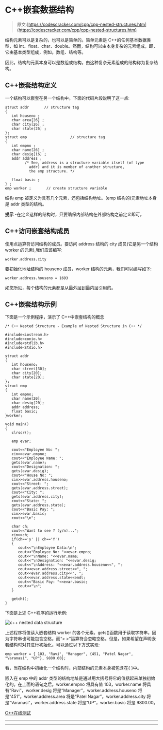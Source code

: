 # C++嵌套数据结构

> 原文:[https://codescracker.com/cpp/cpp-nested-structures.htm](https://codescracker.com/cpp/cpp-nested-structures.htm)

结构元素可以是复杂的，也可以是简单的。简单元素是 C++的任何基本数据类型，如 int、float、char、double。然而，结构可以由本身复杂的元素组成，即，它由基本类型组成，例如，数组、结构等。

因此，结构的元素本身可以是数组或结构。由这种复杂元素组成的结构称为复杂结构。

## C++嵌套结构定义

一个结构可以嵌套在另一个结构中。下面的代码片段说明了这一点:

```
struct addr       // structure tag
{
   int houseno ;
   char area[26] ;
   char city[26] ;
   char state[26] ;
};
struct emp                    // structure tag
{
   int empno ;
   char name[26] ;
   char desig[16] ;
   addr address ;
         /* See, address is a structure variable itself (of type
           addr) and it is member of another structure,
           the emp structure. */

   float basic ;
} ;
emp worker ;       // create structure variable
```

结构 emp 被定义为具有几个元素，还包括结构地址。(emp 结构的)元素地址本身是 addr 类型的结构。

**提示** -在定义这样的结构时，只要确保内部结构在外部结构之前定义即可。

## C++访问嵌套结构成员

使用点运算符访问结构的成员。要访问 address 结构的 city 成员(它是另一个结构 worker 的元素),我们应该编写:

```
worker.address.city
```

要初始化地址结构的 houseno 成员，worker 结构的元素，我们可以编写如下:

```
worker.address.houseno = 1693
```

如您所见，每个结构的元素都是从最外层到最内层引用的。

## C++嵌套结构示例

下面是一个示例程序，演示了 C++中嵌套结构的概念

```
/* C++ Nested Structure - Example of Nested Structure in C++ */

#include<iostream.h>
#include<conio.h>
#include<stdlib.h>
#include<stdio.h>

struct addr
{
   int houseno;
   char street[30];
   char city[20];
   char state[20];
};
struct emp
{
   int empno;
   char name[20];
   char desig[20];
   addr address;
   float basic;
}worker;

void main()
{
   clrscr();

   emp evar;

   cout<<"Employee No: ";
   cin>>evar.empno;
   cout<<"Employee Name: ";
   gets(evar.name);
   cout<<"Designation: ";
   gets(evar.desig);
   cout<<"House No: ";
   cin>>evar.address.houseno;
   cout<<"Street: ";
   gets(evar.address.street);
   cout<<"City: ";
   gets(evar.address.city);
   cout<<"State: ";
   gets(evar.address.state);
   cout<<"Basic Pay: ";
   cin>>evar.basic;
   cout<<"\n";

   char ch;
   cout<<"Want to see ? (y/n)...";
   cin>>ch;
   if(ch=='y' || ch=='Y')
   {
      cout<<"\nEmployee Data:\n";
      cout<<"Employee No: "<<evar.empno;
      cout<<"\nName: "<<evar.name;
      cout<<"\nDesignation: "<<evar.desig;
      cout<<"\nAddress: "<<evar.address.houseno<<", ";
      cout<<evar.address.street<<", ";
      cout<<evar.address.city<<", ";
      cout<<evar.address.state<<endl;
      cout<<"Basic Pay: "<<evar.basic;
      cout<<"\n";
   }

   getch();
}
```

下面是上述 C++程序的运行示例:

![c++ nested data structure](../Images/313c5e4938eca44163b39dcdfeb477c3.png)

上述程序将值读入嵌套结构 worker 的各个元素。gets()函数用于读取字符串，因为字符串也可能包含空格，而“> >”运算符会忽略空格。但是，如果希望在声明嵌套结构时对其进行初始化，可以通过以下方式实现:

```
emp worker = { 103, "Ravi", "Manager", {451, "Patel Nagar", "Varanasi", "UP"}, 9800.00};
```

看，当在结构中初始化一个结构时，内部结构的元素本身被包含在{ }中。

嵌入在 emp 中的 addr 类型的结构地址是通过用大括号将它的值括起来单独初始化的。在上面的语句之后，worker.empno 将具有值 103，worker.name 将具有“Ravi”，worker.desig 将是“Manager”，worker.address.houseno 将是“451”，worker.address.area 将是“Patel Nagar”，worker.address.city 将是“Varanasi”，worker.address.state 将是“UP”，worker.basic 将是 9800.00。

[C++在线测试](/exam/showtest.php?subid=3)

* * *

* * *